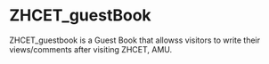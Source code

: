 # ZHCET_guestBook
ZHCET_guestbook is a Guest Book that allowss visitors to write their views/comments after visiting ZHCET, AMU.
